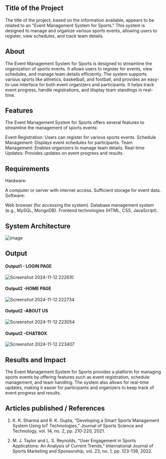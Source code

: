 ## Title of the Project
The title of the project, based on the information available, appears to be related to an "Event Management System for Sports." This system is designed to manage and organize various sports events, allowing users to register, view schedules, and track team details.
## About
The Event Management System for Sports is designed to streamline the organization of sports events. It allows users to register for events, view schedules, and manage team details efficiently. The system supports various sports like athletics, basketball, and football, and provides an easy-to-use interface for both event organizers and participants. It helps track event progress, handle registrations, and display team standings in real-time.
## Features
The Event Management System for Sports offers several features to streamline the management of sports events:

Event Registration: Users can register for various sports events.
Schedule Management: Displays event schedules for participants.
Team Management: Enables organizers to manage team details.
Real-time Updates: Provides updates on event progress and results.
## Requirements
Hardware:

A computer or server with internet access.
Sufficient storage for event data.
Software:

Web browser (for accessing the system).
Database management system (e.g., MySQL, MongoDB).
Frontend technologies (HTML, CSS, JavaScript).

## System Architecture


![image](https://github.com/user-attachments/assets/df31afd2-ec20-4ea0-9dc4-cd2c23973edd)


## Output

#### Output1 - LOGIN PAGE
![Screenshot 2024-11-12 222610](https://github.com/user-attachments/assets/0b239608-5e8a-4cf9-8447-6ce699b64b98)

#### Output2 -HOME PAGE
![Screenshot 2024-11-12 222734](https://github.com/user-attachments/assets/9042bd28-d17c-4023-896a-8cc19464539b)

#### Output2 -ABOUT US 
![Screenshot 2024-11-12 223054](https://github.com/user-attachments/assets/05c32602-3781-4f51-8637-5d4adb2660b4)

#### Output2 -CHATBOX

![Screenshot 2024-11-12 223407](https://github.com/user-attachments/assets/b6225770-1243-48d8-b5f8-033591e76a9e)


## Results and Impact
The Event Management System for Sports provides a platform for managing sports events by offering features such as event registration, schedule management, and team handling. The system also allows for real-time updates, making it easier for participants and organizers to keep track of event progress and results.
## Articles published / References
1. K. K. Sharma and R. K. Gupta, “Developing a Smart Sports Management System Using IoT Technologies,” Journal of Sports Science and Technology, vol. 14, no. 2, pp. 210-220, 2021.


2. M. J. Taylor and L. S. Reynolds, “User Engagement in Sports Applications: An Analysis of Current Trends,” International Journal of Sports Marketing and Sponsorship, vol. 23, no. 1, pp. 123-139, 2022.





